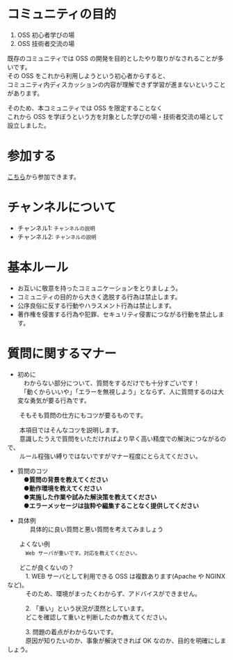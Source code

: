 # コミュニティの目的
1. OSS 初心者学びの場
2. OSS 技術者交流の場

既存のコミュニティでは OSS の開発を目的としたやり取りがなされることが多いです。  
その OSS をこれから利用しようという初心者からすると、  
コミュニティ内ディスカッションの内容が理解できず学習が進まないということがあります。

そのため、本コミュニティでは OSS を限定することなく  
これから OSS を学ぼうという方を対象とした学びの場・技術者交流の場として設立しました。

# 参加する
[こちら](http://sti-testbbs.slack.com)から参加できます。

# チャンネルについて
* チャンネル1: ```チャンネルの説明```
* チャンネル2: ```チャンネルの説明```

# 基本ルール
* お互いに敬意を持ったコミュニケーションをとりましょう。
* コミュニティの目的から大きく逸脱する行為は禁止します。
* 公序良俗に反する行動やハラスメント行為は禁止します。
* 著作権を侵害する行為や犯罪、セキュリティ侵害につながる行動を禁止します。

# 質問に関するマナー
* 初めに  
　わからない部分について、質問をするだけでも十分すごいです！  
　「動くからいいや」「エラーを無視しよう」とならず、人に質問するのは大変な勇気が要る行為です。
 
　　そもそも質問の仕方にもコツが要るものです。

　　本項目ではそんなコツを説明します。  
　　意識したうえで質問をいただければより早く高い精度での解決につながるので、  
　　ルール程強い縛りではないですがマナー程度にとらえてください。
 
* 質問のコツ  
　●**質問の背景を教えてください**  
　●**動作環境を教えてください**  
　●**実施した作業や試みた解決策を教えてください**  
　●**エラーメッセージは抜粋や編集することなく提供してください**  

* 具体例  
　　具体的に良い質問と悪い質問を考えてみましょう

　　よくない例  
　　　```Web サーバが重いです。対応を教えてください。```

　　どこが良くないの？  
　　　1. WEB サーバとして利用できる OSS は複数あります(Apache や NGINX など)。  
　　　そのため、環境がまったくわからず、アドバイスができません。

　　　2. 「重い」という状況が漠然としています。  
　　　どこを確認して重いと判断したのか教えてください。

　　　3. 問題の着点がわからないです。  
　　　原因が知りたいのか、事象が解決できれば OK なのか、目的を明確にしましょう。
